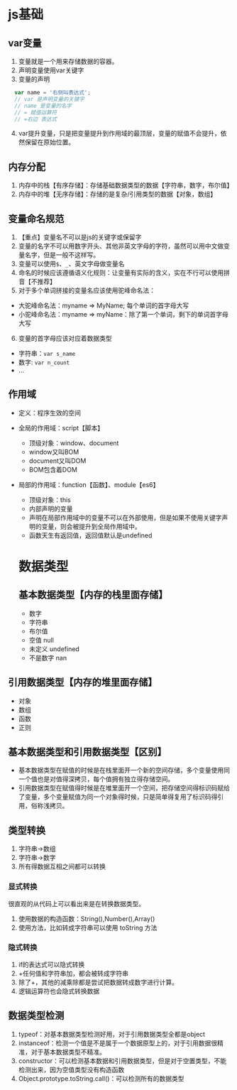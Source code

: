 # js基础

## var变量
1. 变量就是一个用来存储数据的容器。
2. 声明变量使用var关键字
3. 变量的声明
```js 
  var name = '右侧叫表达式';
  // var 是声明变量的关键字
  // name 是变量的名字
  // = 赋值运算符
  // =右边 表达式
```
4. var提升变量，只是把变量提升到作用域的最顶层，变量的赋值不会提升，依然保留在原始位置。

## 内存分配
1. 内存中的栈【有序存储】：存储基础数据类型的数据【字符串，数字，布尔值】
2. 内存中的堆【无序存储】：存储的是复杂/引用类型的数据【对象，数组】

## 变量命名规范
1. 【重点】变量名不可以是js的关键字或保留字
2. 变量的名字不可以用数字开头、其他非英文字母的字符，虽然可以用中文做变量名字，但是一般不这样写。
3. 变量可以使用`$`、`_`、英文字母做变量名
4. 命名的时候应该遵循语义化规则：让变量有实际的含义，实在不行可以使用拼音【不推荐】
5. 对于多个单词拼接的变量名应该使用驼峰命名法：
  - 大驼峰命名法：myname => MyName; 每个单词的首字母大写
  - 小驼峰命名法：myname => myName：除了第一个单词，剩下的单词首字母大写
6. 变量的首字母应该对应着数据类型
  - 字符串：`var s_name`
  - 数字: `var n_count`
  - ...

## 作用域
- 定义：程序生效的空间
- 全局的作用域：script【脚本】
  - 顶级对象：window、document
  - window又叫BOM
  - document又叫DOM
  - BOM包含着DOM
- 局部的作用域：function【函数】、module【es6】
  - 顶级对象：this
  - 内部声明的变量
  - 声明在局部作用域中的变量不可以在外部使用，但是如果不使用关键字声明的变量，则会被提升到全局作用域中。
  - 函数天生有返回值，返回值默认是undefined

  # 数据类型
  ## 基本数据类型【内存的栈里面存储】
  - 数字
  - 字符串
  - 布尔值
  - 空值 null
  - 未定义 undefined
  - 不是数字 nan

## 引用数据类型【内存的堆里面存储】
  - 对象
  - 数组
  - 函数
  - 正则
  
## 基本数据类型和引用数据类型【区别】
  - 基本数据类型在赋值的时候是在栈里面开一个新的空间存储，多个变量使用同一个值也是对值得深拷贝，每个值拥有独立得存储空间。
  - 引用数据类型在赋值得时候是在堆里面开一个空间，把存储空间得标识码赋给了变量，多个变量赋值为同一个对象得时候，只是简单得复用了标识码得引用，俗称浅拷贝。

## 类型转换
1. 字符串->数组
2. 字符串->数字
3. 所有得数据互相之间都可以转换
### 显式转换
很直观的从代码上可以看出来是在转换数据类型。
1. 使用数据的构造函数：String(),Number(),Array()
2. 使用方法，比如转成字符串可以使用 toString 方法
### 隐式转换
1. if的表达式可以隐式转换
2. +任何值和字符串加，都会被转成字符串
3. 除了+，其他的减乘除都是尝试把数据转成数字进行计算。
4. 逻辑运算符也会隐式转换数据

## 数据类型检测
1. typeof：对基本数据类型检测好用，对于引用数据类型全都是object
2. instanceof：检测一个值是不是属于一个数据原型上的，对于引用数据很精准，对于基本数据类型不精准。
3. constructor：可以检测基本数据和引用数据类型，但是对于空置类型，不能检测出来，因为空值类型没有构造函数
4. Object.prototype.toString.call()：可以检测所有的数据类型